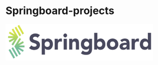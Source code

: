 # Springboard-projects

<img src="images/springboard_logo.png" width=400 height=100 align="center">

